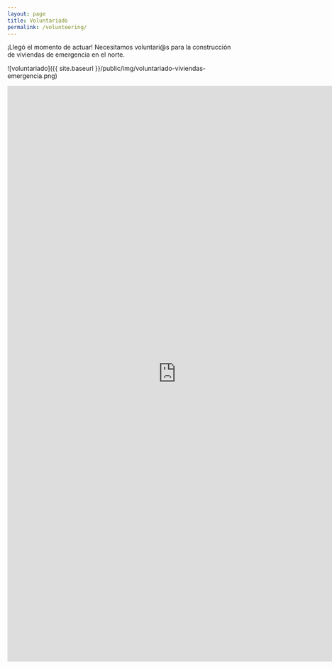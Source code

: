 ```yaml
---
layout: page
title: Voluntariado
permalink: /volunteering/
---
```


<p class="message">
  ¡Llegó el momento de actuar! Necesitamos voluntari@s para la construcción de viviendas de emergencia en el norte.
</p>

![voluntariado]({{ site.baseurl }}/public/img/voluntariado-viviendas-emergencia.png)

<iframe src="https://docs.google.com/forms/d/1hTvquCasqz4pShdzgQi00-ERYaFZAXdiIFymSuqROjE/viewform?embedded=true" width="760" height="1300" frameborder="0" marginheight="0" marginwidth="0">Loading…</iframe>